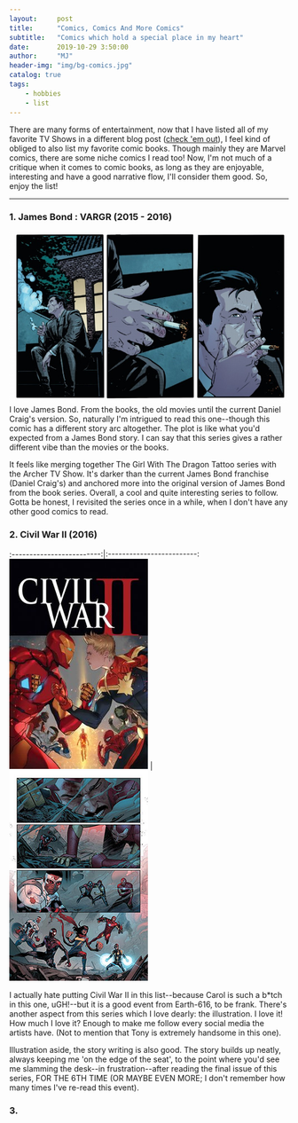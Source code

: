 ```yaml
---
layout:     post
title:      "Comics, Comics And More Comics"
subtitle:   "Comics which hold a special place in my heart"
date:       2019-10-29 3:50:00
author:     "MJ"
header-img: "img/bg-comics.jpg"
catalog: true
tags:
    - hobbies
    - list
---
```

There are many forms of entertainment, now that I have listed all of my favorite TV Shows in a different blog post ([check 'em out](https://starkydev.github.io/2019/09/09/tvshows/ "TV Shows Masterlist")), I feel kind of obliged to also list my favorite comic books. Though mainly they are Marvel comics, there are some niche comics I read too! Now, I'm not much of a critique when it comes to comic books, as long as they are enjoyable, interesting and have a good narrative flow, I'll consider them good. So, enjoy the list!

---

### 1. James Bond : VARGR (2015 - 2016)
![](/img/in-post/post-comics/jamesbond1.jpg)
I love James Bond. From the books, the old movies until the current Daniel Craig's version. So, naturally I'm intrigued to read this one--though this comic has a different story arc altogether. The plot is like what you'd expected from a James Bond story. I can say that this series gives a rather different vibe than the movies or the books.

It feels like merging together The Girl With The Dragon Tattoo series with the Archer TV Show. It's darker than the current James Bond franchise (Daniel Craig's) and anchored more into the original version of James Bond from the book series. Overall, a cool and quite interesting series to follow. Gotta be honest, I revisited the series once in a while, when I don't have any other good comics to read.

### 2. Civil War II (2016)

:-------------------------:|:-------------------------:
![](/img/in-post/post-comics/civilwar2_1.jpg)  |  ![](/img/in-post/post-comics/civilwar2.jpg)

I actually hate putting Civil War II in this list--because Carol is such a b*tch in this one, uGH!--but it is a good event from Earth-616, to be frank. There's another aspect from this series which I love dearly: the illustration. I love it! How much I love it? Enough to make me follow every social media the artists have. (Not to mention that Tony is extremely handsome in this one).

Illustration aside, the story writing is also good. The story builds up neatly, always keeping me 'on the edge of the seat', to the point where you'd see me slamming the desk--in frustration--after reading the final issue of this series, FOR THE 6TH TIME (OR MAYBE EVEN MORE; I don't remember how many times I've re-read this event).

### 3. 